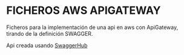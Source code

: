 # FICHEROS AWS APIGATEWAY 

Ficheros para la implementación de una api en aws con ApiGateway, tirando de la definición SWAGGER.

Api creada usando [SwaggerHub](https://app.swaggerhub.com/apis/vgimeno/TipRates/1.0.0)